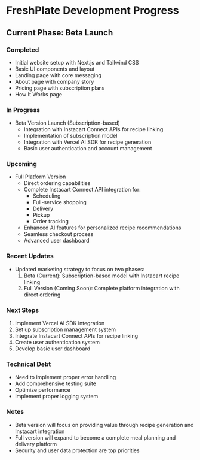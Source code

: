 # FreshPlate Development Progress

## Current Phase: Beta Launch

### Completed
- Initial website setup with Next.js and Tailwind CSS
- Basic UI components and layout
- Landing page with core messaging
- About page with company story
- Pricing page with subscription plans
- How It Works page

### In Progress
- Beta Version Launch (Subscription-based)
  - Integration with Instacart Connect APIs for recipe linking
  - Implementation of subscription model
  - Integration with Vercel AI SDK for recipe generation
  - Basic user authentication and account management

### Upcoming
- Full Platform Version
  - Direct ordering capabilities
  - Complete Instacart Connect API integration for:
    - Scheduling
    - Full-service shopping
    - Delivery
    - Pickup
    - Order tracking
  - Enhanced AI features for personalized recipe recommendations
  - Seamless checkout process
  - Advanced user dashboard

### Recent Updates
- Updated marketing strategy to focus on two phases:
  1. Beta (Current): Subscription-based model with Instacart recipe linking
  2. Full Version (Coming Soon): Complete platform integration with direct ordering

### Next Steps
1. Implement Vercel AI SDK integration
2. Set up subscription management system
3. Integrate Instacart Connect APIs for recipe linking
4. Create user authentication system
5. Develop basic user dashboard

### Technical Debt
- Need to implement proper error handling
- Add comprehensive testing suite
- Optimize performance
- Implement proper logging system

### Notes
- Beta version will focus on providing value through recipe generation and Instacart integration
- Full version will expand to become a complete meal planning and delivery platform
- Security and user data protection are top priorities 
